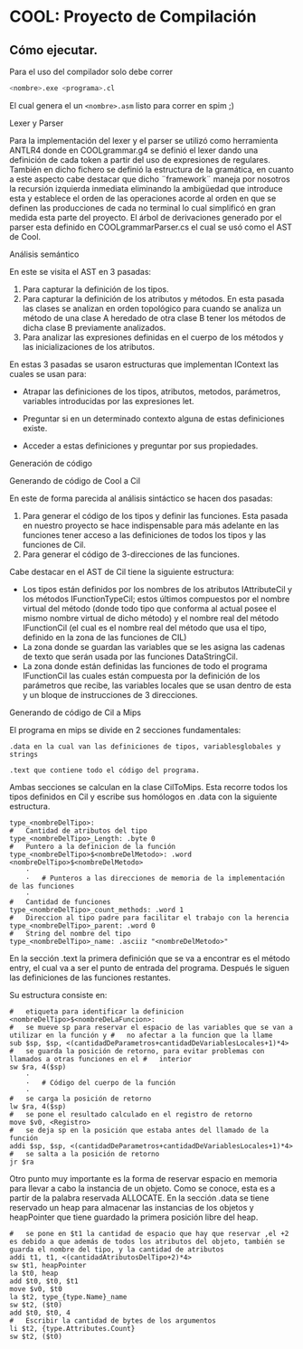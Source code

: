 # COOL: Proyecto de Compilación

## Cómo ejecutar.

Para el uso del compilador solo debe correr 

```bash
<nombre>.exe <programa>.cl
```

El cual genera el un `<nombre>.asm` listo para correr en spim ;)



Lexer y Parser

Para la implementación del lexer y el parser se utilizó como herramienta ANTLR4 donde en COOLgrammar.g4 se definió el lexer dando una definición de cada token a partir del uso de expresiones de regulares. También en dicho fichero se definió la estructura de la gramática, en cuanto a este aspecto cabe destacar que dicho ¨framework¨ maneja por nosotros la recursión izquierda inmediata eliminando la ambigüedad que introduce esta y establece el orden de las operaciones acorde al orden en que se definen las producciones de cada no terminal lo cual simplificó en gran medida esta parte del proyecto. El árbol de derivaciones generado por el parser esta definido en COOLgrammarParser.cs el cual se usó como el AST de Cool.

Análisis semántico

En este se visita el AST en 3 pasadas:

1. Para capturar la definición de los tipos.
2. Para capturar la definición de los atributos y métodos. En esta pasada las clases se analizan en orden topológico para cuando se analiza un método de una clase A heredado de otra clase B tener los métodos de dicha clase B previamente analizados.
3. Para analizar las expresiones definidas en el cuerpo de los métodos y las inicializaciones de los atributos.

En estas 3 pasadas se usaron estructuras que implementan IContext las cuales se usan para:

- Atrapar las definiciones de los tipos, atributos, metodos, parámetros, variables introducidas por las expresiones let.

- Preguntar si en un determinado contexto alguna de estas definiciones existe.

- Acceder a estas definiciones y preguntar por sus propiedades.

Generación de código

Generando de código de Cool a Cil

En este de forma parecida al análisis sintáctico se hacen dos pasadas:

1. Para generar el código de los tipos y definir las funciones. Esta pasada en nuestro proyecto se hace indispensable para más adelante en las funciones tener acceso a las definiciones de todos los tipos y las funciones de Cil.
2. Para generar el código de 3-direcciones de las funciones.

Cabe destacar en el AST de Cil tiene la siguiente estructura:

- Los tipos están definidos por los nombres de los atributos IAttributeCil y los métodos IFunctionTypeCil; estos últimos compuestos por el nombre virtual del método (donde todo tipo que conforma al actual posee el mismo nombre virtual de dicho método) y el nombre real del método IFunctionCil (el cual es el nombre real del método que usa el tipo, definido en la zona de las funciones de CIL)
- La zona donde se guardan las variables que se les asigna las cadenas de texto que serán usada por las funciones DataStringCil.
- La zona donde están definidas las funciones de todo el programa IFunctionCil las cuales están compuesta por la definición de los parámetros que recibe, las variables locales que se usan dentro de esta y un bloque de instrucciones de 3 direcciones.

Generando de código de Cil a Mips



El programa en mips se divide en 2 secciones fundamentales:

	.data en la cual van las definiciones de tipos, variablesglobales y strings

	.text que contiene todo el código del programa.

Ambas secciones se calculan en la clase CilToMips. Esta recorre todos los tipos definidos en Cil y escribe sus homólogos en .data con la siguiente estructura.

    type_<nombreDelTipo>:
    #	Cantidad de atributos del tipo
    type_<nombreDelTipo>_Length: .byte 0    	
    #	Puntero a la definicion de la función
    type_<nombreDelTipo>$<nombreDelMetodo>: .word <nombreDelTipo>$<nombreDelMetodo>		
    	·
    	·	# Punteros a las direcciones de memoria de la implementación de las funciones
    	·
    #	Cantidad de funciones
    type_<nombreDelTipo>_count_methods: .word 1	
    #	Direccion al tipo padre para facilitar el trabajo con la herencia
    type_<nombreDelTipo>_parent: .word 0		
    #	String del nombre del tipo
    type_<nombreDelTipo>_name: .asciiz "<nombreDelMetodo>"	



En la sección .text la primera definición que se va a encontrar es el método entry, el cual va a ser el punto de entrada del programa. Después le siguen las definiciones de las funciones restantes. 

Su estructura consiste en:

    #	etiqueta para identificar la definicion
    <nombreDelTipo>$<nombreDeLaFuncion>:	
    #	se mueve sp para reservar el espacio de las variables que se van a utilizar en la función y #	no afectar a la funcion que la llame
    sub $sp, $sp, <(cantidadDeParametros+cantidadDeVariablesLocales+1)*4>
    # 	se guarda la posición de retorno, para evitar problemas con llamados a otras funciones en el #   interior
    sw $ra, 4($sp)																			
        ·
        ·	# Código del cuerpo de la función
    	·
    #	se carga la posición de retorno
    lw $ra, 4($sp)
    #	se pone el resultado calculado en el registro de retorno
    move $v0, <Registro>														
    #	se deja sp en la posición que estaba antes del llamado de la función
    addi $sp, $sp, <(cantidadDeParametros+cantidadDeVariablesLocales+1)*4>		
    #	se salta a la posición de retorno
    jr $ra

Otro punto muy importante es la forma de reservar espacio en memoria para llevar a cabo la instancia de un objeto. Como se conoce, esta es a partir de la palabra reservada ALLOCATE. En la sección .data se tiene reservado un heap para almacenar las instancias de los objetos y heapPointer que tiene guardado la primera posición libre del heap.

    #	se pone en $t1 la cantidad de espacio que hay que reservar ,el +2 es debido a que además de todos los atributos del objeto, también se guarda el nombre del tipo, y la cantidad de atributos
    addi t1, t1, <(cantidadAtributosDelTipo+2)*4> 
    sw $t1, heapPointer
    la $t0, heap
    add $t0, $t0, $t1
    move $v0, $t0
    la $t2, type_{type.Name}_name
    sw $t2, ($t0)
    add $t0, $t0, 4
    #	Escribir la cantidad de bytes de los argumentos
    li $t2, {type.Attributes.Count}
    sw $t2, ($t0)




